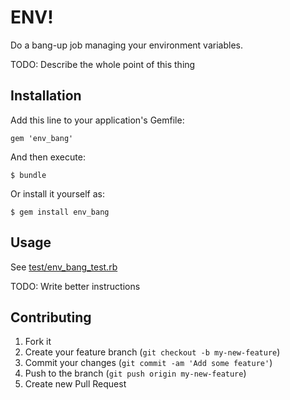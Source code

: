 # ENV!

Do a bang-up job managing your environment variables.

TODO: Describe the whole point of this thing

## Installation

Add this line to your application's Gemfile:

    gem 'env_bang'

And then execute:

    $ bundle

Or install it yourself as:

    $ gem install env_bang

## Usage

See [test/env_bang_test.rb](test/env_bang_test.rb)

TODO: Write better instructions

## Contributing

1. Fork it
2. Create your feature branch (`git checkout -b my-new-feature`)
3. Commit your changes (`git commit -am 'Add some feature'`)
4. Push to the branch (`git push origin my-new-feature`)
5. Create new Pull Request
